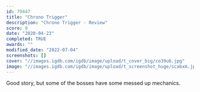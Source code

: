 ```yaml
---
id: 79447
title: "Chrono Trigger"
description: "Chrono Trigger - Review"
score: 9
date: "2020-04-23"
completed: TRUE
awards: ""
modified_date: "2022-07-04"
screenshots: []
cover: "//images.igdb.com/igdb/image/upload/t_cover_big/co39u6.jpg"
image: "//images.igdb.com/igdb/image/upload/t_screenshot_huge/scabxm.jpg"
---
```

Good story, but some of the bosses have some messed up mechanics.